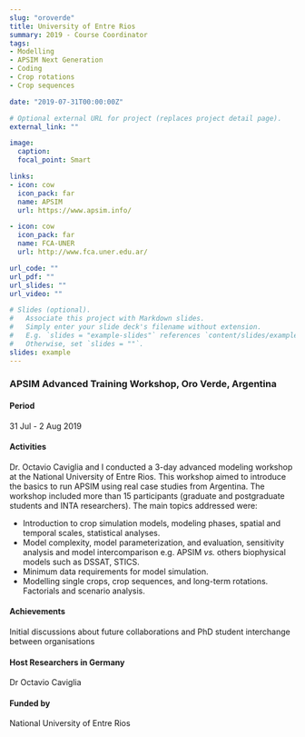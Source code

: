 ```yaml
---
slug: "oroverde"
title: University of Entre Rios
summary: 2019 - Course Coordinator
tags:
- Modelling
- APSIM Next Generation
- Coding
- Crop rotations
- Crop sequences

date: "2019-07-31T00:00:00Z"

# Optional external URL for project (replaces project detail page).
external_link: ""

image:
  caption: 
  focal_point: Smart

links:
- icon: cow
  icon_pack: far
  name: APSIM
  url: https://www.apsim.info/

- icon: cow
  icon_pack: far
  name: FCA-UNER
  url: http://www.fca.uner.edu.ar/

url_code: ""
url_pdf: ""
url_slides: ""
url_video: ""

# Slides (optional).
#   Associate this project with Markdown slides.
#   Simply enter your slide deck's filename without extension.
#   E.g. `slides = "example-slides"` references `content/slides/example-slides.md`.
#   Otherwise, set `slides = ""`.
slides: example
---
```


### APSIM Advanced Training Workshop, Oro Verde, Argentina

#### Period
31 Jul - 2 Aug 2019

#### Activities

Dr. Octavio Caviglia and I conducted a 3-day advanced modeling workshop at the National University of Entre Rios. This workshop aimed to introduce the basics to run APSIM using real case studies from Argentina. The workshop included more than 15 participants (graduate and postgraduate students and INTA researchers). The main topics addressed were:

* Introduction to crop simulation models, modeling phases, spatial and temporal scales, statistical analyses.
* Model complexity, model parameterization, and evaluation, sensitivity analysis and model intercomparison e.g. APSIM _vs._ others biophysical models such as DSSAT, STICS.
* Minimum data requirements for model simulation.
* Modelling single crops, crop sequences, and long-term rotations. Factorials and scenario analysis.

#### Achievements

Initial discussions about future collaborations and PhD student interchange between organisations

#### Host Researchers in Germany
Dr Octavio Caviglia

#### Funded by
National University of Entre Rios